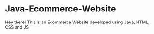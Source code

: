 # Java-Ecommerce-Website
Hey there! This is an Ecommerce Website developed using Java, HTML, CSS and JS
